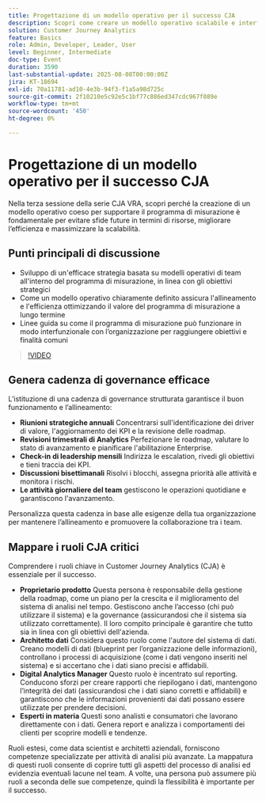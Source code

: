 ```yaml
---
title: Progettazione di un modello operativo per il successo CJA
description: Scopri come creare un modello operativo scalabile e interfunzionale che allinei il programma di misurazione CJA agli obiettivi strategici e favorisca l’efficienza e l’impatto a lungo termine.
solution: Customer Journey Analytics
feature: Basics
role: Admin, Developer, Leader, User
level: Beginner, Intermediate
doc-type: Event
duration: 3590
last-substantial-update: 2025-08-08T00:00:00Z
jira: KT-18694
exl-id: 70a11781-ad10-4e3b-94f3-f1a5a98d725c
source-git-commit: 2f10210e5c92e5c1bf77c886ed347cdc967f089e
workflow-type: tm+mt
source-wordcount: '450'
ht-degree: 0%

---
```


# Progettazione di un modello operativo per il successo CJA

Nella terza sessione della serie CJA VRA, scopri perché la creazione di un modello operativo coeso per supportare il programma di misurazione è fondamentale per evitare sfide future in termini di risorse, migliorare l’efficienza e massimizzare la scalabilità.

## Punti principali di discussione

* Sviluppo di un&#39;efficace strategia basata su modelli operativi di team all&#39;interno del programma di misurazione, in linea con gli obiettivi strategici
* Come un modello operativo chiaramente definito assicura l&#39;allineamento e l&#39;efficienza ottimizzando il valore del programma di misurazione a lungo termine
* Linee guida su come il programma di misurazione può funzionare in modo interfunzionale con l’organizzazione per raggiungere obiettivi e finalità comuni

>[!VIDEO](https://video.tv.adobe.com/v/3470541/?learn=on&enablevpops)


## Genera cadenza di governance efficace

L’istituzione di una cadenza di governance strutturata garantisce il buon funzionamento e l’allineamento:

* **Riunioni strategiche annuali** Concentrarsi sull&#39;identificazione dei driver di valore, l&#39;aggiornamento dei KPI e la revisione delle roadmap.
* **Revisioni trimestrali di Analytics** Perfezionare le roadmap, valutare lo stato di avanzamento e pianificare l&#39;abilitazione Enterprise.
* **Check-in di leadership mensili** Indirizza le escalation, rivedi gli obiettivi e tieni traccia dei KPI.
* **Discussioni bisettimanali** Risolvi i blocchi, assegna priorità alle attività e monitora i rischi.
* **Le attività giornaliere del team** gestiscono le operazioni quotidiane e garantiscono l&#39;avanzamento.

Personalizza questa cadenza in base alle esigenze della tua organizzazione per mantenere l’allineamento e promuovere la collaborazione tra i team.

## Mappare i ruoli CJA critici

Comprendere i ruoli chiave in Customer Journey Analytics (CJA) è essenziale per il successo.

* **Proprietario prodotto** Questa persona è responsabile della gestione della roadmap, come un piano per la crescita e il miglioramento del sistema di analisi nel tempo. Gestiscono anche l’accesso (chi può utilizzare il sistema) e la governance (assicurandosi che il sistema sia utilizzato correttamente). Il loro compito principale è garantire che tutto sia in linea con gli obiettivi dell&#39;azienda.
* **Architetto dati** Considera questo ruolo come l&#39;autore del sistema di dati. Creano modelli di dati (blueprint per l’organizzazione delle informazioni), controllano i processi di acquisizione (come i dati vengono inseriti nel sistema) e si accertano che i dati siano precisi e affidabili.
* **Digital Analytics Manager** Questo ruolo è incentrato sul reporting. Conducono sforzi per creare rapporti che riepilogano i dati, mantengono l’integrità dei dati (assicurandosi che i dati siano corretti e affidabili) e garantiscono che le informazioni provenienti dai dati possano essere utilizzate per prendere decisioni.
* **Esperti in materia** Questi sono analisti e consumatori che lavorano direttamente con i dati. Genera report e analizza i comportamenti dei clienti per scoprire modelli e tendenze.

Ruoli estesi, come data scientist e architetti aziendali, forniscono competenze specializzate per attività di analisi più avanzate. La mappatura di questi ruoli consente di coprire tutti gli aspetti del processo di analisi ed evidenzia eventuali lacune nel team. A volte, una persona può assumere più ruoli a seconda delle sue competenze, quindi la flessibilità è importante per il successo.
